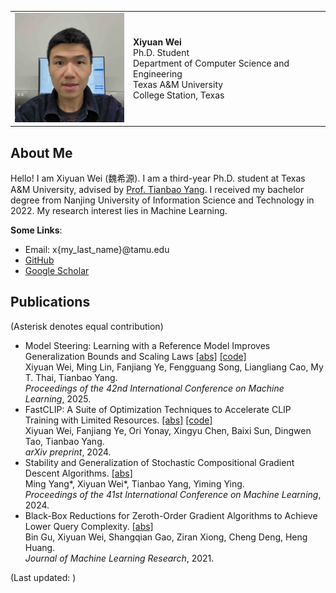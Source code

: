 <table>
  <tr>
    <td>
      <img src="./assets/images/231110_portrait.jpeg" width="200"/>
    </td>
    <td>
      <b>Xiyuan Wei</b>
      <br />Ph.D. Student
      <br />Department of Computer Science and Engineering
      <br />Texas A&M University
      <br />College Station, Texas
    </td>
  </tr>
</table>


## About Me

Hello! I am Xiyuan Wei (魏希源). I am a third-year Ph.D. student at Texas A&M University,
advised by [Prof. Tianbao Yang](http://people.tamu.edu/~tianbao-yang/).
I received my bachelor degree from Nanjing University of Information Science and Technology in 2022.
My research interest lies in Machine Learning.

**Some Links**:
- Email: x{my_last_name}@tamu.edu
- [GitHub](https://github.com/xywei00)
- [Google Scholar](https://scholar.google.com/citations?user=7iGaeB0AAAAJ&hl=en)


## Publications

(Asterisk denotes equal contribution)
- Model Steering: Learning with a Reference Model Improves Generalization Bounds and Scaling Laws
  [[abs]](https://arxiv.org/abs/2505.06699)
  [[code]](https://github.com/Optimization-AI/DRRho-CLIP)
  <br />Xiyuan Wei, Ming Lin, Fanjiang Ye, Fengguang Song, Liangliang Cao, My T. Thai, Tianbao Yang.
  <br />*Proceedings of the 42nd International Conference on Machine Learning*, 2025.
- FastCLIP: A Suite of Optimization Techniques to Accelerate CLIP Training with Limited Resources.
  [[abs]](https://arxiv.org/abs/2407.01445)
  [[code]](https://github.com/Optimization-AI/fast_clip)
  <br />Xiyuan Wei, Fanjiang Ye, Ori Yonay, Xingyu Chen, Baixi Sun, Dingwen Tao, Tianbao Yang.
  <br />*arXiv preprint*, 2024.
- Stability and Generalization of Stochastic Compositional Gradient Descent Algorithms.
  [[abs]](https://proceedings.mlr.press/v235/yang24ad.html)
  <br />Ming Yang\*, Xiyuan Wei\*, Tianbao Yang, Yiming Ying.
  <br />*Proceedings of the 41st International Conference on Machine Learning*, 2024.
- Black-Box Reductions for Zeroth-Order Gradient Algorithms to Achieve Lower Query Complexity.
  [[abs]](https://jmlr.org/papers/v22/20-611.html)
  <br />Bin Gu, Xiyuan Wei, Shangqian Gao, Ziran Xiong, Cheng Deng, Heng Huang.
  <br />*Journal of Machine Learning Research*, 2021.


<script type="text/javascript">
  function getLastModifiedMonth() {
    const months = ["Jan.", "Feb.", "Mar.", "Apr.", "May.", "Jun.", "Jul.", "Aug.", "Sep.", "Oct.", "Nov.", "Dec."];
    var lastModified = new Date(document.lastModified);
    return (months[lastModified.getMonth()] + " " + lastModified.getFullYear())
  }
</script>

(Last updated: <script type="text/javascript">document.write(getLastModifiedMonth())</script>)
